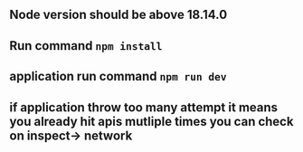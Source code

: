 ## Node version should be above 18.14.0 

## Run command `npm install`

## application run command `npm run dev`

## if application throw too many attempt it means you already hit apis mutliple times you can check on inspect-> network 